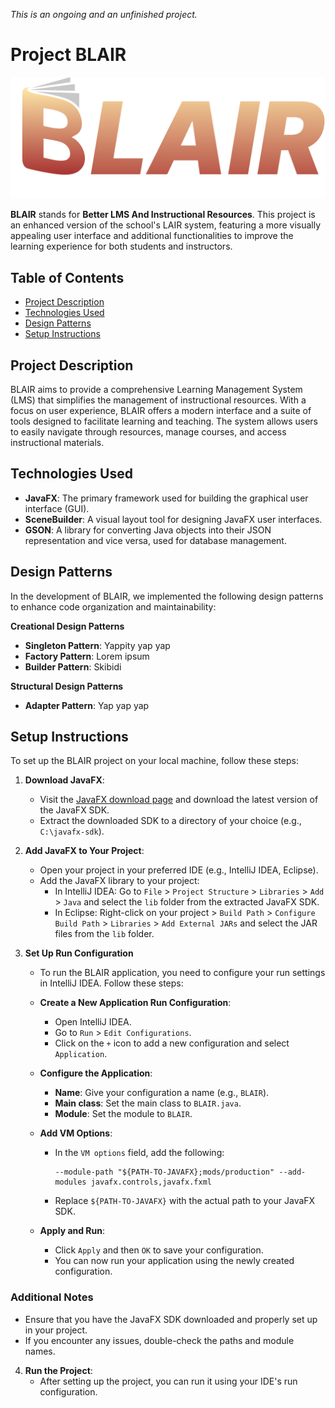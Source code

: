 _This is an ongoing and an unfinished project._
# Project BLAIR
![BLAIR Logo](BLAIR/src/main/resources/media/BLAIR.png)

**BLAIR** stands for **Better LMS And Instructional Resources**. This project is an enhanced version of the school's LAIR system, featuring a more visually appealing user interface and additional functionalities to improve the learning experience for both students and instructors.

## Table of Contents
- [Project Description](#project-description)
- [Technologies Used](#technologies-used)
- [Design Patterns](#design-patterns)
- [Setup Instructions](#setup-instructions)

## Project Description
BLAIR aims to provide a comprehensive Learning Management System (LMS) that simplifies the management of instructional resources. With a focus on user experience, BLAIR offers a modern interface and a suite of tools designed to facilitate learning and teaching. The system allows users to easily navigate through resources, manage courses, and access instructional materials.

## Technologies Used
- **JavaFX**: The primary framework used for building the graphical user interface (GUI).
- **SceneBuilder**: A visual layout tool for designing JavaFX user interfaces.
- **GSON**: A library for converting Java objects into their JSON representation and vice versa, used for database management.

## Design Patterns
In the development of BLAIR, we implemented the following design patterns to enhance code organization and maintainability:

**Creational Design Patterns**
- **Singleton Pattern**: Yappity yap yap
- **Factory Pattern**: Lorem ipsum
- **Builder Pattern**: Skibidi

**Structural Design Patterns**
- **Adapter Pattern**: Yap yap yap

## Setup Instructions
To set up the BLAIR project on your local machine, follow these steps:

1. **Download JavaFX**:
    - Visit the [JavaFX download page](https://gluonhq.com/products/javafx/) and download the latest version of the JavaFX SDK.
    - Extract the downloaded SDK to a directory of your choice (e.g., `C:\javafx-sdk`).

2. **Add JavaFX to Your Project**:
    - Open your project in your preferred IDE (e.g., IntelliJ IDEA, Eclipse).
    - Add the JavaFX library to your project:
        - In IntelliJ IDEA: Go to `File` > `Project Structure` > `Libraries` > `Add` > `Java` and select the `lib` folder from the extracted JavaFX SDK.
        - In Eclipse: Right-click on your project > `Build Path` > `Configure Build Path` > `Libraries` > `Add External JARs` and select the JAR files from the `lib` folder.

3. **Set Up Run Configuration**
   - To run the BLAIR application, you need to configure your run settings in IntelliJ IDEA. Follow these steps:

   - **Create a New Application Run Configuration**:
      - Open IntelliJ IDEA.
      - Go to `Run` > `Edit Configurations`.
      - Click on the `+` icon to add a new configuration and select `Application`.

   -  **Configure the Application**:
      - **Name**: Give your configuration a name (e.g., `BLAIR`).
      - **Main class**: Set the main class to `BLAIR.java`.
      - **Module**: Set the module to `BLAIR`.

   - **Add VM Options**:
      - In the `VM options` field, add the following:
        ```
        --module-path "${PATH-TO-JAVAFX};mods/production" --add-modules javafx.controls,javafx.fxml
        ```
      - Replace `${PATH-TO-JAVAFX}` with the actual path to your JavaFX SDK.

   - **Apply and Run**:
      - Click `Apply` and then `OK` to save your configuration.
      - You can now run your application using the newly created configuration.

### Additional Notes
- Ensure that you have the JavaFX SDK downloaded and properly set up in your project.
- If you encounter any issues, double-check the paths and module names.

4. **Run the Project**:
    - After setting up the project, you can run it using your IDE's run configuration.
